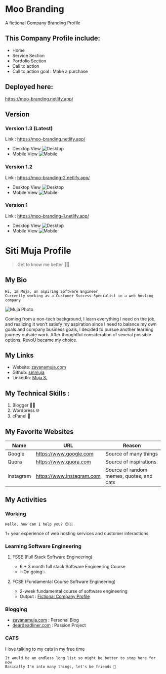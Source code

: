 # Moo Branding
<p>A fictional Company Branding Profile</p>

## This Company Profile include:
- Home
- Service Section
- Portfolio Section
- Call to action 
- Call to action goal : Make a purchase

## Deployed here:
https://moo-branding.netlify.app/

## Version

### Version 1.3 (Latest)
Link : https://moo-branding.netlify.app/
- Desktop View
![Desktop](assets/img/moo-desktop-3.png)
- Mobile View
![Mobile](assets/img/moo-mobile-3.png)

### Version 1.2
Link : https://moo-branding-2.netlify.app/
- Desktop View
![Desktop](assets/img/moo-desktop-2.png)
- Mobile View
![Mobile](assets/img/moo-mobile-2.png)

### Version 1
Link : https://moo-branding-1.netlify.app/
- Desktop View
![Desktop](assets/img/moo-desktop-1.png)
- Mobile View
![Mobile](assets/img/moo-mobile-1.png)



# Siti Muja Profile
> Get to know me better 👋🌸
## My Bio
```
Hi, Im Muja, an aspiring Software Engineer
Currently working as a Customer Success Specialist in a web hosting company
```
![Muja Photo](assets/img/muja.jpg)

Coming from a non-tech background, I learn everything I need on the job, and realizing it won't satisfy my aspiration since I need to balance my own goals and company business goals, I decided to pursue another learning journey outside work. After thoughtful consideration of several possible options, RevoU became my choice.

## My Links
- Website: [zayanamuja.com](https://www.zayanamuja.com) 
- Github: [smmuja](https://github.com/smmuja)
- LinkedIn: [Muja S.](https://www.linkedin.com/in/smmuja/)

## My Technical Skills :
1. Blogger :woman_mechanic:
2. Wordpress :globe_with_meridians:
3. cPanel :penguin:

## My Favorite Websites
|Name   |URL    |Reason |
|---    |---    |---    |
|Google |https://www.google.com |Source of many things  |
|Quora  |https://www.quora.com  |Source of inspirations   |
|Instagram  |https://www.instagram.com    |Source of random memes, quotes, and cats|
## My Activities
### Working
```
Hello, how can I help you? 😊👩‍💻
```
1+ year experience of web hosting services and customer interactions

### Learning Software Engineering

1. FSSE (Full Stack Software Engineering)

   - 6 + 3 month full stack Software Engineering Course
   - 💥On going💥

2. FCSE (Fundamental Course Software Engineering)
    - 2-week fundamental course of software engineering
    - Output : [Fictional Company Profile](https://revou-fundamental-course.github.io/29-may-23-smmuja/)

### Blogging

- [zayanamuja.com](https://www.zayanamuja.com) : Personal Blog
- [deardeadliner.com](https://www.deardeadliner.com) : Passion Project

### CATS
<!-- ![Cat Photo](assets/cat.jpg) -->

I love talking to my cats in my free time

```
It would be an endless long list so might be better to stop here for now
Basically I'm into many things, let's be friends 🌸
```
